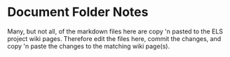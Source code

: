 # Document Folder Notes

Many, but not all, of the markdown files here are copy 'n pasted to the ELS project wiki pages.
Therefore edit the files here, commit the changes, and copy 'n paste the changes to the
matching wiki page(s).
